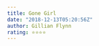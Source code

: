 ```yaml
---
title: Gone Girl
date: "2018-12-13T05:20:56Z"
author: Gillian Flynn
rating: ⭐⭐⭐⭐
---
```


<style>
body {
text-align: justify}
</style>

